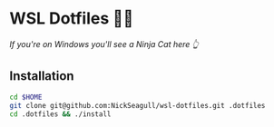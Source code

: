# WSL Dotfiles 🐱‍👤
_If you're on Windows you'll see a Ninja Cat here 👆_

## Installation

```sh
cd $HOME
git clone git@github.com:NickSeagull/wsl-dotfiles.git .dotfiles
cd .dotfiles && ./install
```